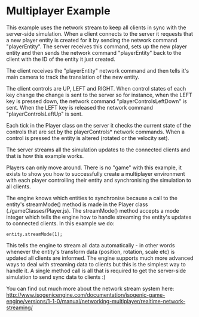 # Multiplayer Example
This example uses the network stream to keep all clients in sync with the server-side simulation. When a client
connects to the server it requests that a new player entity is created for it by sending the network command
"playerEntity". The server receives this command, sets up the new player entity and then sends the network command
"playerEntity" back to the client with the ID of the entity it just created.

The client receives the "playerEntity" network command and then tells it's main camera to track the translation of the
new entity.

The client controls are UP, LEFT and RIGHT. When control states of each key change the change is sent to the server
so for instance, when the LEFT key is pressed down, the network command "playerControlsLeftDown" is sent. When the LEFT
key is released the network command "playerControlsLeftUp" is sent.

Each tick in the Player class on the server it checks the current state of the controls that are set by the
playerControls* network commands. When a control is pressed the entity is altered (rotated or the velocity set).

The server streams all the simulation updates to the connected clients and that is how this example works.

Players can only move around. There is no "game" with this example, it exists to show you how to successfully create
a multiplayer environment with each player controlling their entity and synchronising the simulation to all clients.

The engine knows which entities to synchronise because a call to the entity's streamMode() method is made in the
Player class (./gameClasses/Player.js). The streamMode() method accepts a mode integer which tells the engine how
to handle streaming the entity's updates to connected clients. In this example we do:

    entity.streamMode(1);

This tells the engine to stream all data automatically - in other words whenever the entity's transform data (position,
rotation, scale etc) is updated all clients are informed. The engine supports much more advanced ways to deal with
streaming data to clients but this is the simplest way to handle it. A single method call is all that is required
to get the server-side simulation to send sync data to clients :)

You can find out much more about the network stream system here: http://www.isogenicengine.com/documentation/isogenic-game-engine/versions/1-1-0/manual/networking-multiplayer/realtime-network-streaming/